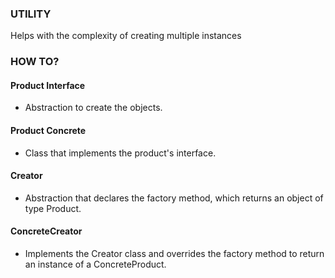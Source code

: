 ### UTILITY
Helps with the complexity of creating multiple instances

### HOW TO?

#### Product Interface
- Abstraction to create the objects.

#### Product Concrete
- Class that implements the product's interface.

#### Creator
- Abstraction that declares the factory method, which returns an object of type Product.

#### ConcreteCreator
- Implements the Creator class and overrides the factory method to return an instance of a ConcreteProduct.

